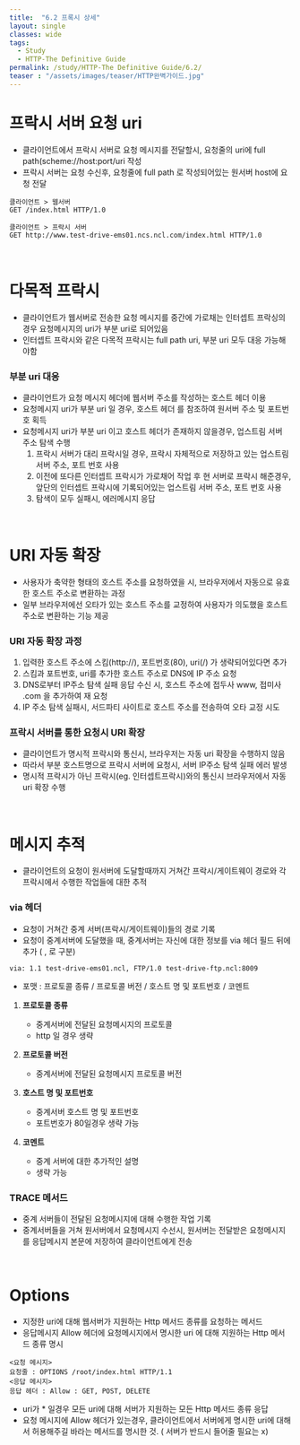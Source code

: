 ```yaml
---
title:  "6.2 프록시 상세"
layout: single
classes: wide
tags:
  - Study
  - HTTP-The Definitive Guide
permalink: /study/HTTP-The Definitive Guide/6.2/
teaser : "/assets/images/teaser/HTTP완벽가이드.jpg"
---
```

# 프락시 서버 요청 uri
* 클라이언트에서 프락시 서버로 요청 메시지를 전달할시, 요청줄의 uri에 full path(scheme://host:port/uri 작성
* 프락시 서버는 요청 수신후, 요청줄에 full path 로 작성되어있는 원서버 host에 요청 전달

```
클라이언트 > 웹서버
GET /index.html HTTP/1.0

클라이언트 > 프락시 서버
GET http://www.test-drive-ems01.ncs.ncl.com/index.html HTTP/1.0
```
<br>

# 다목적 프락시
* 클라이언트가 웹서버로 전송한 요청 메시지를 중간에 가로채는 인터셉트 프락싱의 경우 요청메시지의 uri가 부분 uri로 되어있음
* 인터셉트 프락시와 같은 다목적 프락시는 full path uri, 부분 uri 모두 대응 가능해야함

### 부분 uri 대응
* 클라이언트가 요청 메시지 헤더에 웹서버 주소를 작성하는 호스트 헤더 이용
* 요청메시지 uri가 부분 uri 일 경우, 호스트 헤더 를 참조하여 원서버 주소 및 포트번호 획득
* 요청메시지 uri가 부분 uri 이고 호스트 헤더가 존재하지 않을경우, 업스트림 서버 주소 탐색 수행
   1. 프락시 서버가 대리 프락시일 경우, 프락시 자체적으로 저장하고 있는 업스트림 서버 주소, 포트 번호 사용
   2. 이전에 또다른 인터셉트 프락시가 가로채어 작업 후 현 서버로 프락시 해준경우, 앞단의 인터셉트 프락시에 기록되어있는 업스트림 서버 주소, 포트 번호 사용
   3. 탐색이 모두 실패시, 에러메시지 응답

<br>

# URI 자동 확장
* 사용자가 축약한 형태의 호스트 주소를 요청하였을 시, 브라우저에서 자동으로 유효한 호스트 주소로 변환하는 과정
* 일부 브라우저에선 오타가 있는 호스트 주소를 교정하여 사용자가 의도했을 호스트 주소로 변환하는 기능 제공

### URI 자동 확장 과정
1. 입력한 호스트 주소에 스킴(http://), 포트번호(80), uri(/) 가 생략되어있다면 추가
2. 스킴과 포트번호, uri를 추가한 호스트 주소로 DNS에 IP 주소 요청
3. DNS로부터 IP주소 탐색 실패 응답 수신 시, 호스트 주소에 접두사 www, 접미사 .com 을 추가하여 재 요청
4. IP 주소 탐색 실패시, 서드파티 사이트로 호스트 주소를 전송하여 오타 교정 시도

### 프락시 서버를 통한 요청시 URI 확장
* 클라이언트가 명시적 프락시와 통신시, 브라우저는 자동 uri 확장을 수행하지 않음
* 따라서 부분 호스트명으로 프락시 서버에 요청시, 서버 IP주소 탐색 실패 에러 발생
* 명시적 프락시가 아닌 프락시(eg. 인터셉트프락시)와의 통신시 브라우저에서 자동 uri 확장 수행

<br>


# 메시지 추적
* 클라이언트의 요청이 원서버에 도달할때까지 거쳐간 프락시/게이트웨이 경로와 각 프락시에서 수행한 작업들에 대한 추적

### via 헤더
* 요청이 거쳐간 중계 서버(프락시/게이트웨이)들의 경로 기록
* 요청이 중계서버에 도달했을 때, 중계서버는 자신에 대한 정보를 via 헤더 필드 뒤에 추가 ( , 로 구분)

```
via: 1.1 test-drive-ems01.ncl, FTP/1.0 test-drive-ftp.ncl:8009
```

* 포맷 : 프로토콜 종류 / 프로토콜 버전 / 호스트 명 및 포트번호 / 코멘트

1. **프로토콜 종류**
   * 중계서버에 전달된 요청메시지의 프로토콜
   * http 일 경우 생략

2. **프로토콜 버전**
   * 중계서버에 전달된 요청메시지 프로토콜 버전

3. **호스트 명 및 포트번호**
   * 중계서버 호스트 명 및 포트번호
   * 포트번호가 80일경우 생략 가능

4. **코멘트**
   * 중계 서버에 대한 추가적인 설명
   * 생략 가능

### TRACE 메서드
* 중계 서버들이 전달된 요청메시지에 대해 수행한 작업 기록
* 중계서버들을 거쳐 원서버에서 요청메시지 수선시, 원서버는 전달받은 요청메시지를 응답메시지 본문에 저장하여 클라이언트에게 전송

<br>

# Options
* 지정한 uri에 대해 웹서버가 지원하는 Http 메서드 종류를 요청하는 메서드
* 응답메시지 Allow 헤더에 요청메시지에서 명시한 uri 에 대해 지원하는 Http 메서드 종류 명시

```
<요청 메시지>
요청줄 : OPTIONS /root/index.html HTTP/1.1
<응답 메시지>
응답 헤더 : Allow : GET, POST, DELETE
```

* uri가 * 일경우 모든 uri에 대해 서버가 지원하는 모든 Http 메서드 종류 응답
* 요청 메시지에 Allow 헤더가 있는경우, 클라이언트에서 서버에게 명시한 uri에 대해서 허용해주길 바라는 메서드를 명시한 것. ( 서버가 반드시 들어줄 필요는 x)